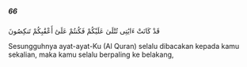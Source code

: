 ##### 66

<span class="ayah">قَدْ كَانَتْ ءَايَٰتِى تُتْلَىٰ عَلَيْكُمْ فَكُنتُمْ عَلَىٰٓ أَعْقَٰبِكُمْ تَنكِصُونَ</span>

<span class="ayah_translation">Sesungguhnya ayat-ayat-Ku (Al Quran) selalu dibacakan kepada kamu sekalian, maka kamu selalu berpaling ke belakang,</span>
